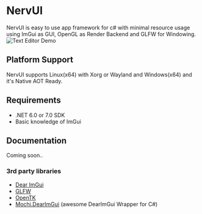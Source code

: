# NervUI
NervUI is easy to use app framework for c# with minimal resource usage using ImGui as GUI, OpenGL as Render Backend and GLFW for Windowing.
![Text Editor Demo](https://cdn.discordapp.com/attachments/1060588280904683581/1070951139274657822/image.png)
## Platform Support
NervUI supports Linux(x64) with Xorg or Wayland and Windows(x64) and it's Native AOT Ready.
## Requirements
- .NET 6.0 or 7.0 SDK
- Basic knowledge of ImGui
## Documentation
Coming soon..
### 3rd party libraries
- [Dear ImGui](https://github.com/ocornut/imgui)
- [GLFW](https://github.com/glfw/glfw)
- [OpenTK](https://github.com/opentk/opentk)
- [Mochi.DearImGui](https://github.com/MochiLibraries/Mochi.DearImGui) (awesome DearImGui Wrapper for C#)
